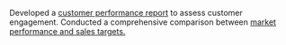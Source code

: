 Developed a [customer performance report](file:///C:/Users/ANIL%20KUMAR%20REDDY%20L/Downloads/Customer%20Performance%20Report.pdf) to assess customer engagement.
Conducted a comprehensive comparison between [market performance and sales targets.](file:///C:/Users/ANIL%20KUMAR%20REDDY%20L/Downloads/Market%20Performance%20vs%20Target%20Report.)
